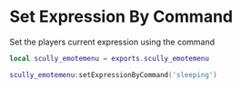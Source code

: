 # Set Expression By Command

Set the players current expression using the command
```lua
local scully_emotemenu = exports.scully_emotemenu

scully_emotemenu:setExpressionByCommand('sleeping')
```
